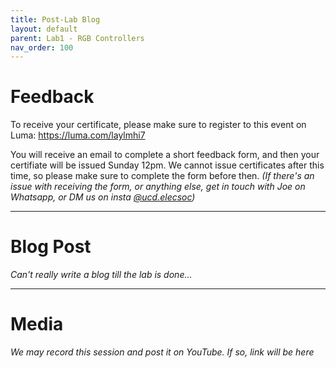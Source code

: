 ```yaml
---
title: Post-Lab Blog
layout: default
parent: Lab1 - RGB Controllers
nav_order: 100
---
```

# Feedback
To receive your certificate, please make sure to register to this event on Luma: https://luma.com/laylmhi7

You will receive an email to complete a short feedback form, and then your certifiate will be issued Sunday 12pm.
We cannot issue certificates after this time, so please make sure to complete the form before then.
*(If there's an issue with receiving the form, or anything else, get in touch with Joe on Whatsapp, or DM us on insta [@ucd.elecsoc](https://www.instagram.com/ucd.elecsoc/))*

---

# Blog Post
*Can't really write a blog till the lab is done...*

---

# Media
*We may record this session and post it on YouTube. If so, link will be here*